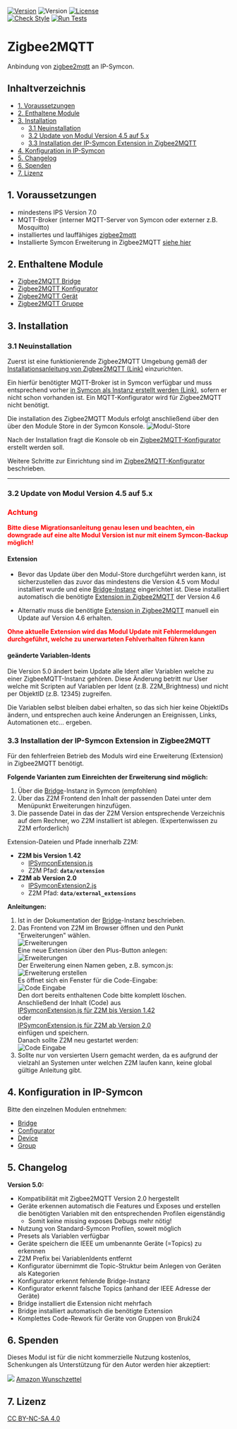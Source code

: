 [![Version](https://img.shields.io/badge/Symcon-PHPModul-red.svg)](https://www.symcon.de/service/dokumentation/entwicklerbereich/sdk-tools/sdk-php/)
![Version](https://img.shields.io/badge/Symcon%20Version-7.0%20%3E-blue.svg)
[![License](https://img.shields.io/badge/License-CC%20BY--NC--SA%204.0-green.svg)](https://creativecommons.org/licenses/by-nc-sa/4.0/)  
[![Check Style](https://github.com/Schnittcher/IPS-Zigbee2MQTT/workflows/Check%20Style/badge.svg)](https://github.com/Schnittcher/IPS-Zigbee2MQTT/actions)
[![Run Tests](https://github.com/Schnittcher/IPS-Zigbee2MQTT/workflows/Run%20Tests/badge.svg)](https://github.com/Schnittcher/IPS-Zigbee2MQTT/actions)  

# Zigbee2MQTT  <!-- omit in toc -->
Anbindung von [zigbee2mqtt](https://www.zigbee2mqtt.io) an IP-Symcon.

## Inhaltverzeichnis  <!-- omit in toc -->

- [1. Voraussetzungen](#1-voraussetzungen)
- [2. Enthaltene Module](#2-enthaltene-module)
- [3. Installation](#3-installation)
  - [3.1 Neuinstallation](#31-neuinstallation)
  - [3.2 Update von Modul Version 4.5 auf 5.x](#32-update-von-modul-version-45-auf-5x)
  - [3.3 Installation der IP-Symcon Extension in Zigbee2MQTT](#33-installation-der-ip-symcon-extension-in-zigbee2mqtt)
- [4. Konfiguration in IP-Symcon](#4-konfiguration-in-ip-symcon)
- [5. Changelog](#5-changelog)
- [6. Spenden](#6-spenden)
- [7. Lizenz](#7-lizenz)

## 1. Voraussetzungen

* mindestens IPS Version 7.0
* MQTT-Broker (interner MQTT-Server von Symcon oder externer z.B. Mosquitto)
* installiertes und lauffähiges [zigbee2mqtt](https://www.zigbee2mqtt.io) 
* Installierte Symcon Erweiterung in Zigbee2MQTT [siehe hier](#33-installation-der-ip-symcon-extension-in-zigbee2mqtt)


## 2. Enthaltene Module

* [Zigbee2MQTT Bridge](Bridge/README.md)
* [Zigbee2MQTT Konfigurator](Configurator/README.md)
* [Zigbee2MQTT Gerät](Device/README.md)
* [Zigbee2MQTT Gruppe](Group/README.md)

## 3. Installation

### 3.1 Neuinstallation  

Zuerst ist eine funktionierende Zigbee2MQTT Umgebung gemäß der [Installationsanleitung von Zigbee2MQTT (Link)](https://www.zigbee2mqtt.io/guide/getting-started/) einzurichten.

Ein hierfür benötigter MQTT-Broker ist in Symcon verfügbar und muss entsprechend vorher [in Symcon als Instanz erstellt werden (Link)](https://www.symcon.de/de/service/dokumentation/modulreferenz/mqtt/mqtt-server/), sofern er nicht schon vorhanden ist.
Ein MQTT-Konfigurator wird für Zigbee2MQTT nicht benötigt.

Die installation des Zigbee2MQTT Moduls erfolgt anschließend über den über den Module Store in der Symcon Konsole.
![Modul-Store](imgs/store.png) 

Nach der Installation fragt die Konsole ob ein [Zigbee2MQTT-Konfigurator](Configurator/README.md) erstellt werden soll.

Weitere Schritte zur Einrichtung sind im [Zigbee2MQTT-Konfigurator](Configurator/README.md) beschrieben.

---

### 3.2 Update von Modul Version 4.5 auf 5.x

 ### <span style="color:red">Achtung</span>  <!-- omit in toc -->

<span style="color:red">**Bitte diese Migrationsanleitung genau lesen und beachten, ein downgrade auf eine alte Modul Version ist nur mit einem Symcon-Backup möglich!**</span>

#### Extension <!-- omit in toc -->

- Bevor das Update über den Modul-Store durchgeführt werden kann, ist sicherzustellen das zuvor das mindestens die Version 4.5 vom Modul installiert wurde und eine [Bridge-Instanz](Bridge/README.md) eingerichtet ist. Diese installiert automatisch die benötigte [Extension in Zigbee2MQTT](#33-installation-der-ip-symcon-extension-in-zigbee2mqtt) der Version 4.6  

- Alternativ muss die benötigte [Extension in Zigbee2MQTT](#33-installation-der-ip-symcon-extension-in-zigbee2mqtt) manuell ein Update auf Version 4.6 erhalten.

<span style="color:red">**Ohne aktuelle Extension wird das Modul Update mit Fehlermeldungen durchgeführt, welche zu unerwarteten Fehlverhalten führen kann**</span>

#### geänderte Variablen-Idents <!-- omit in toc -->  

Die Version 5.0 ändert beim Update alle Ident aller Variablen welche zu einer ZigbeeMQTT-Instanz gehören.  Diese Änderung betritt nur User welche mit Scripten auf Variablen per Ident (z.B. Z2M_Brightness) und nicht per ObjektID (z.B. 12345) zugreifen.

Die Variablen selbst bleiben dabei erhalten, so das sich hier keine ObjektIDs ändern, und entsprechen auch keine Änderungen an Ereignissen, Links, Automationen etc... ergeben.  


### 3.3 Installation der IP-Symcon Extension in Zigbee2MQTT

Für den fehlerfreien Betrieb des Moduls wird eine Erweiterung (Extension) in Zigbee2MQTT benötigt.

**Folgende Varianten zum Einreichten der Erweiterung sind möglich:**  

1. Über die [Bridge](Bridge/README.md)-Instanz in Symcon (empfohlen)
2. Über das Z2M Frontend den Inhalt der passenden Datei unter dem Menüpunkt Erweiterungen hinzufügen.  
3. Die passende Datei in das der Z2M Version entsprechende Verzeichnis auf dem Rechner, wo Z2M installiert ist ablegen. (Expertenwissen zu Z2M erforderlich)

Extension-Dateien und Pfade innerhalb Z2M:

- **Z2M bis Version 1.42**  
  - [IPSymconExtension.js](libs/IPSymconExtension.js)
  - Z2M Pfad: **`data/extension`**
- **Z2M ab Version 2.0**  
  - [IPSymconExtension2.js](libs/IPSymconExtension2.js)
  - Z2M Pfad: **`data/external_extensions`**  

**Anleitungen:**  

1. Ist in der Dokumentation der [Bridge](Bridge/README.md)-Instanz beschrieben.  
2. Das Frontend von Z2M im Browser öffnen und den Punkt "Erweiterungen" wählen.  
   ![Erweiterungen](/docs/pictures/Erweiterung_Z2M.jpg)  
   Eine neue Extension über den Plus-Button anlegen:  
   ![Erweiterungen](/docs/pictures/Erweiterung_erstellen_1.jpg)  
   Der Erweiterung einen Namen geben, z.B. symcon.js:  
   ![Erweiterung erstellen](/docs/pictures/Erweiterung_erstellen.jpg)  
   Es öffnet sich ein Fenster für die Code-Eingabe:  
   ![Code Eingabe](/docs/pictures/Erweiterung_code.jpg)  
   Den dort bereits enthaltenen Code bitte komplett löschen.  
   Anschließend der Inhalt (Code) aus  
   [IPSymconExtension.js für Z2M bis Version 1.42](libs/IPSymconExtension.js)  
   oder  
   [IPSymconExtension.js für Z2M ab Version 2.0](libs/IPSymconExtension2.js)  
   einfügen und speichern.  
   Danach sollte Z2M neu gestartet werden:  
   ![Code Eingabe](/docs/pictures/Erweiterung_neustart.jpg)  
3. Sollte nur von versierten Usern gemacht werden, da es aufgrund der vielzahl an Systemen unter welchen Z2M laufen kann, keine global gültige Anleitung gibt.  

## 4. Konfiguration in IP-Symcon
Bitte den einzelnen Modulen entnehmen:

* [Bridge](Bridge/README.md)
* [Configurator](Configurator/README.md)
* [Device](Device/README.md)
* [Group](Group/README.md)

## 5. Changelog  

**Version 5.0:**  
- Kompatibilität mit Zigbee2MQTT Version 2.0 hergestellt  
- Geräte erkennen automatisch die Features und Exposes und erstellen die benötigten Variablen mit den entsprechenden Profilen eigenständig  
  -  Somit keine missing exposes Debugs mehr nötig!  
- Nutzung von Standard-Symcon Profilen, soweit möglich  
- Presets als Variablen verfügbar  
- Geräte speichern die IEEE um umbenannte Geräte (=Topics) zu erkennen
- Z2M Prefix bei VariablenIdents entfernt    
- Konfigurator übernimmt die Topic-Struktur beim Anlegen von Geräten als Kategorien  
- Konfigurator erkennt fehlende Bridge-Instanz  
- Konfigurator erkennt falsche Topics (anhand der IEEE Adresse der Geräte)  
- Bridge installiert die Extension nicht mehrfach  
- Bridge installiert automatisch die benötigte Extension  
- Komplettes Code-Rework für Geräte von Gruppen von Bruki24
  
## 6. Spenden

Dieses Modul ist für die nicht kommerzielle Nutzung kostenlos, Schenkungen als Unterstützung für den Autor werden hier akzeptiert:

<a href="https://www.paypal.com/cgi-bin/webscr?cmd=_s-xclick&hosted_button_id=EK4JRP87XLSHW" target="_blank"><img src="https://www.paypalobjects.com/de_DE/DE/i/btn/btn_donate_LG.gif" border="0" /></a> <a href="https://www.amazon.de/hz/wishlist/ls/3JVWED9SZMDPK?ref_=wl_share" target="_blank">Amazon Wunschzettel</a>

## 7. Lizenz

[CC BY-NC-SA 4.0](https://creativecommons.org/licenses/by-nc-sa/4.0/)